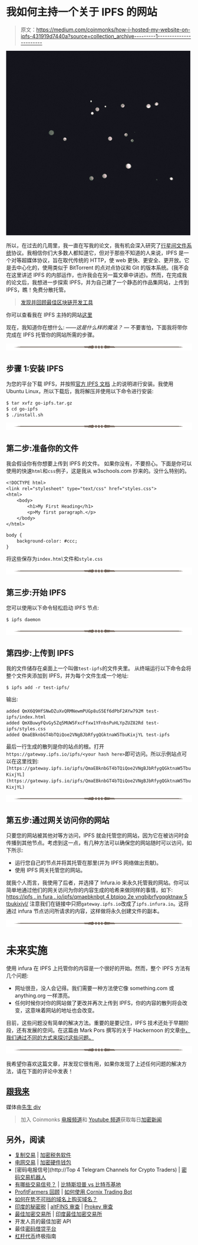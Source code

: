 # 我如何主持一个关于 IPFS 的网站

> 原文：<https://medium.com/coinmonks/how-i-hosted-my-website-on-ipfs-431919d7440a?source=collection_archive---------1----------------------->

![](img/01a20592da51ef0c15cfc65a2730354e.png)

所以，在过去的几周里，我一直在写我的论文，我有机会深入研究了[行星间文件系统](https://ipfs.io/)协议。我相信你们大多数人都知道它，但对于那些不知道的人来说，IPFS 是一个对等超媒体协议，旨在取代传统的 HTTP，使 web 更快、更安全、更开放。它是去中心化的，使用类似于 BitTorrent 的点对点协议和 Git 的版本系统。(我不会在这里讲述 IPFS 的内部运作，也许我会在另一篇文章中讲述)。然而，在完成我的论文后，我想进一步探索 IPFS，并为自己建了一个静态的作品集网站，上传到 IPFS，瞧！免费分散托管。

> [发现并回顾最佳区块链开发工具](https://coincodecap.com)

你可以查看我在 IPFS 主持的网站[这里](https://ipfs.infura.io/ipfs/QmUbw27P1w1Q8Rejr9YB4aKCkHnDq1CxyVhsXvywoudoSq/)

现在，我知道你在想什么:
——*这是什么样的魔法？* —
不要害怕，下面我将带你完成在 IPFS 托管你的网站所需的步骤。

![](img/0574da58d62b886bb43962f0ad84ea27.png)

## 步骤 1:安装 IPFS

为您的平台下载 IPFS，并按照[官方 IPFS 文档](https://ipfs.io/docs/install/)
上的说明进行安装。我使用 Ubuntu Linux，所以下载后，我将解压并使用以下命令进行安装:

```
$ tar xvfz go-ipfs.tar.gz
$ cd go-ipfs
$ ./install.sh
```

![](img/8c22ff087f194934af0437ab5ddf54c8.png)

## 第二步:准备你的文件

我会假设你有你想要上传到 IPFS 的文件。
如果你没有，不要担心。下面是你可以使用的快速`html`和`css`例子，这是我从 w3schools.com 抄来的。没什么特别的。

```
<!DOCTYPE html>
<link rel="stylesheet" type="text/css" href="styles.css">
<html>
    <body>
        <h1>My First Heading</h1>
        <p>My first paragraph.</p>
    </body>
</html>
```

```
body {
    background-color: #ccc;
}
```

将这些保存为`index.html`文件和`style.css`

![](img/1a673787294e1016b594a3d19b6d1c89.png)

## 第三步:开始 IPFS

您可以使用以下命令轻松启动 IPFS 节点:

```
$ ipfs daemon
```

![](img/d5c82095831ddcd23aef8b9af771273c.png)

## 第四步:上传到 IPFS

我的文件储存在桌面上一个叫做`test-ipfs`的文件夹里。
从终端运行以下命令会将整个文件夹添加到 IPFS，并为每个文件生成一个地址:

```
$ ipfs add -r test-ipfs/
```

输出:

```
added QmX6Q9HfSNwDZuXvQRMNewmPUGp8uS5Ef6dPbF2AYw792M test-ipfs/index.html
added QmXBuwyFQvGy5Zq5MUW5FxcFfxw1YFnbsPuHLYpZUZ82Rd test-ipfs/styles.css
added QmaEBknbGT4bTQiQoe2VNgBJbRfygQGktnaW5TbuKixjYL test-ipfs
```

最后一行生成的散列是你的站点的根。打开
`https://gateway.ipfs.io/ipfs/<your hash here>`即可访问。所以示例站点可以在这里找到:
`[https://gateway.ipfs.io/ipfs/QmaEBknbGT4bTQiQoe2VNgBJbRfygQGktnaW5TbuKixjYL](https://gateway.ipfs.io/ipfs/QmaEBknbGT4bTQiQoe2VNgBJbRfygQGktnaW5TbuKixjYL)`

![](img/34b7c669442ae12028f211f0f7fa0757.png)

## 第五步:通过网关访问你的网站

只要您的网站被其他对等方访问，IPFS 就会托管您的网站，因为它在被访问时会传播到其他节点。考虑到这一点，有几种方法可以确保您的网站随时可以访问，如下所示:

*   运行您自己的节点并将其托管在那里(并为 IPFS 网络做出贡献)。
*   使用 IPFS 网关托管您的网站。

就我个人而言，我使用了后者，并选择了 Infura.io 来永久托管我的网站。你可以简单地通过他们的网关访问为你的内容生成的哈希来做同样的事情，如下:
[https://ipfs . in fura . io/ipfs/qmaebknbgt 4 btqiqo 2e vngbjbrfygqgktnaw 5 tbukixjyl/](https://ipfs.infura.io/ipfs/QmaEBknbGT4bTQiQoe2VNgBJbRfygQGktnaW5TbuKixjYL/)
注意我们在链接中只把`gateway.ipfs.io`改成了`ipfs.infura.io`。这将通过 infura 节点访问所请求的内容，这样做将永久创建文件的副本。

![](img/b3f07e7825f33cbf410369adefb13937.png)

# 未来实施

使用 infura 在 IPFS 上托管你的内容是一个很好的开始。然而，整个 IPFS 方法有几个问题:

*   网址很丑，没人会记得。我们需要一种方法使它像 something.com 或 anything.org 一样漂亮。
*   任何时候你对你的网站做了更改并再次上传到 IPFS，你的内容的散列将会改变，这意味着网站的地址也会改变。

目前，这些问题没有简单的解决方法。重要的是要记住，IPFS 技术还处于早期阶段，还有发展的空间。在这篇由 Mark Pors 撰写的关于 Hackernoon 的文章[中，我们通过不同的方式来探讨这些问题。](https://hackernoon.com/ten-terrible-attempts-to-make-the-inter-planetary-file-system-human-friendly-e4e95df0c6fa)

![](img/07bbb706e465f78553d3d35faa4fe64e.png)

我希望你喜欢这篇文章，并发现它很有用，如果你发现了上述任何问题的解决方法，请在下面的评论中发表！

## [跟我来](https://steemit.com/@cryptoctave)

媒体由[先生 div](http://mrdiv.tumblr.com/)

> 加入 Coinmonks [电报频道](https://t.me/coincodecap)和 [Youtube 频道](https://www.youtube.com/c/coinmonks/videos)获取每日[加密新闻](http://coincodecap.com/)

## 另外，阅读

*   [复制交易](/coinmonks/top-10-crypto-copy-trading-platforms-for-beginners-d0c37c7d698c) | [加密税务软件](/coinmonks/crypto-tax-software-ed4b4810e338)
*   [电网交易](https://coincodecap.com/grid-trading) | [加密硬件钱包](/coinmonks/the-best-cryptocurrency-hardware-wallets-of-2020-e28b1c124069)
*   [密码电报信号](http://Top 4 Telegram Channels for Crypto Traders) | [密码交易机器人](/coinmonks/crypto-trading-bot-c2ffce8acb2a)
*   [有哪些交易信号？](https://coincodecap.com/trading-signal) | [比特斯坦普 vs 比特币基地](https://coincodecap.com/bitstamp-coinbase)
*   [ProfitFarmers 回顾](https://coincodecap.com/profitfarmers-review) | [如何使用 Cornix Trading Bot](https://coincodecap.com/cornix-trading-bot)
*   [如何在势不可挡的域名上购买域名？](https://coincodecap.com/buy-domain-on-unstoppable-domains)
*   [印度的秘密税](https://coincodecap.com/crypto-tax-india) | [altFINS 审查](https://coincodecap.com/altfins-review) | [Prokey 审查](/coinmonks/prokey-review-26611173c13c)
*   [最佳加密交易所](/coinmonks/crypto-exchange-dd2f9d6f3769) | [印度最佳加密交易所](/coinmonks/bitcoin-exchange-in-india-7f1fe79715c9)
*   开发人员的最佳加密 API
*   最佳[密码借贷平台](/coinmonks/top-5-crypto-lending-platforms-in-2020-that-you-need-to-know-a1b675cec3fa)
*   [杠杆代币](/coinmonks/leveraged-token-3f5257808b22)终极指南
